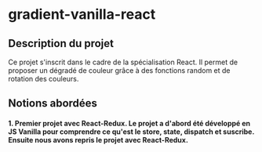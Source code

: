 # gradient-vanilla-react
## Description du projet
Ce projet s'inscrit dans le cadre de la spécialisation React. Il permet de proposer un dégradé de couleur grâce à des fonctions random et de rotation des couleurs.
## Notions abordées
#### 1. Premier projet avec React-Redux. Le projet a d'abord été développé en JS Vanilla pour comprendre ce qu'est le store, state, dispatch et suscribe. Ensuite nous avons repris le projet avec React-Redux. 
